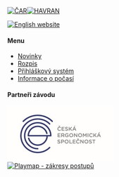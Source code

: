 [![ČAR](/images/car.gif)](http://www.rogaining.cz/)[![HAVRAN](/images/havran.png)](https://www.potkavarnauhavrana.cz/)

[![English website](/images/enflag.png)](/en/)

#### Menu

* [Novinky](/cs/)
* [Rozpis](rozpis.html)
* [Přihláškový systém](https://entries.hrob-2021.rogaining.cz/cs/)
* [Informace o počasí](pocasi.html)


#### Partneři závodu
[![CES](/pages/images/ces.png)](https://www.ergonomicka.cz/)<BR>
[![Playmap - zákresy postupů](/images/playmap.png)](http://play-map.com/)
